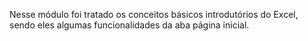 Nesse módulo foi tratado os conceitos básicos introdutórios do Excel, sendo eles algumas funcionalidades da aba página inicial.
